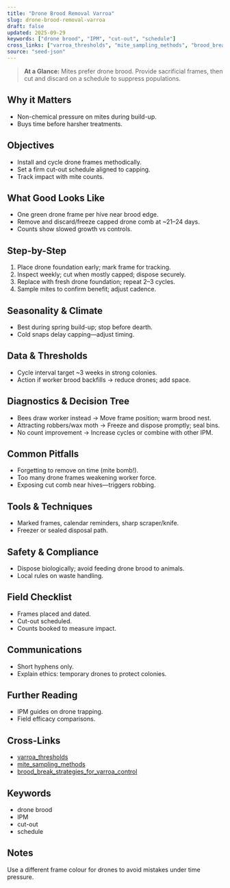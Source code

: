 ```yaml
---
title: "Drone Brood Removal Varroa"
slug: drone-brood-removal-varroa
draft: false
updated: 2025-09-29
keywords: ["drone brood", "IPM", "cut-out", "schedule"]
cross_links: ["varroa_thresholds", "mite_sampling_methods", "brood_break_strategies_for_varroa_control"]
source: "seed-json"
---
```


> **At a Glance:** Mites prefer drone brood. Provide sacrificial frames, then cut and discard on a schedule to suppress populations.

## Why it Matters
- Non-chemical pressure on mites during build-up.
- Buys time before harsher treatments.

## Objectives
- Install and cycle drone frames methodically.
- Set a firm cut-out schedule aligned to capping.
- Track impact with mite counts.

## What Good Looks Like
- One green drone frame per hive near brood edge.
- Remove and discard/freeze capped drone comb at ~21–24 days.
- Counts show slowed growth vs controls.

## Step-by-Step
1) Place drone foundation early; mark frame for tracking.
2) Inspect weekly; cut when mostly capped; dispose securely.
3) Replace with fresh drone foundation; repeat 2–3 cycles.
4) Sample mites to confirm benefit; adjust cadence.

## Seasonality & Climate
- Best during spring build-up; stop before dearth.
- Cold snaps delay capping—adjust timing.

## Data & Thresholds
- Cycle interval target ~3 weeks in strong colonies.
- Action if worker brood backfills -> reduce drones; add space.

## Diagnostics & Decision Tree
- Bees draw worker instead -> Move frame position; warm brood nest.
- Attracting robbers/wax moth -> Freeze and dispose promptly; seal bins.
- No count improvement -> Increase cycles or combine with other IPM.

## Common Pitfalls
- Forgetting to remove on time (mite bomb!).
- Too many drone frames weakening worker force.
- Exposing cut comb near hives—triggers robbing.

## Tools & Techniques
- Marked frames, calendar reminders, sharp scraper/knife.
- Freezer or sealed disposal path.

## Safety & Compliance
- Dispose biologically; avoid feeding drone brood to animals.
- Local rules on waste handling.

## Field Checklist
- Frames placed and dated.
- Cut-out scheduled.
- Counts booked to measure impact.

## Communications
- Short hyphens only.
- Explain ethics: temporary drones to protect colonies.

## Further Reading
- IPM guides on drone trapping.
- Field efficacy comparisons.

## Cross-Links
- [varroa_thresholds](/topics/varroa-thresholds/)
- [mite_sampling_methods](/topics/mite-sampling-methods/)
- [brood_break_strategies_for_varroa_control](/topics/brood-break-strategies-for-varroa-control/)

## Keywords
- drone brood
- IPM
- cut-out
- schedule

## Notes
Use a different frame colour for drones to avoid mistakes under time pressure.
